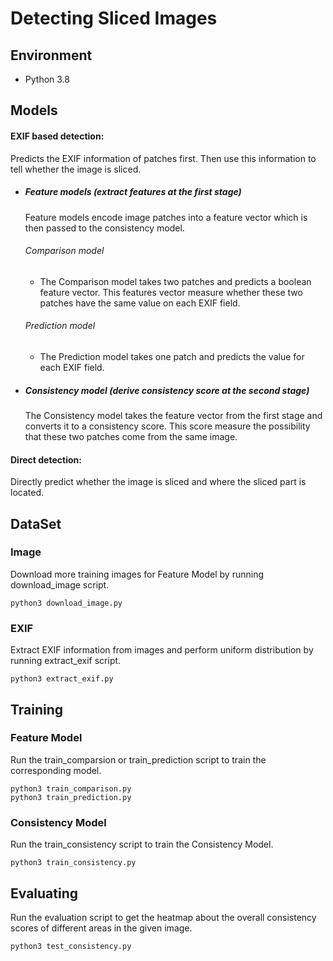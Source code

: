 # Detecting Sliced Images

## Environment
- Python 3.8

## Models
#### EXIF based detection:

Predicts the EXIF information of patches first. Then use this information to tell whether the image is sliced.

- ##### Feature models (extract features at the first stage)

  Feature models encode image patches into a feature vector which is then passed to the consistency model.
  ###### Comparison model
  - The Comparison model takes two patches and predicts a boolean feature vector. This features vector measure whether these two patches have the same value on each EXIF field.

  ###### Prediction model
  - The Prediction model takes one patch and predicts the value for each EXIF field.

- ##### Consistency model (derive consistency score at the second stage)

  The Consistency model takes the feature vector from the first stage and converts it to a consistency score. This score measure the possibility that these two patches come from the same image.

#### Direct detection:

Directly predict whether the image is sliced and where the sliced part is located.

## DataSet
### Image
Download more training images for Feature Model by running download_image script.
``` shell
python3 download_image.py
```
### EXIF
Extract EXIF information from images and perform uniform distribution by running extract_exif script.
``` shell
python3 extract_exif.py
```
## Training
### Feature Model
Run the train_comparsion or train_prediction script to train the corresponding model.
``` shell
python3 train_comparison.py
python3 train_prediction.py
```
### Consistency Model
Run the train_consistency script to train the Consistency Model.
``` shell
python3 train_consistency.py
```

## Evaluating
Run the evaluation script to get the heatmap about the overall consistency scores of different areas in the given image.
``` shell
python3 test_consistency.py
```
